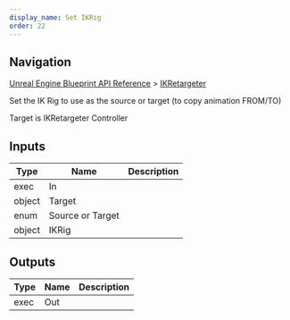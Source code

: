 ```yaml
---
display_name: Set IKRig
order: 22
---
```

## Navigation

[Unreal Engine Blueprint API Reference](https://dev.epicgames.com/documentation/en-us/unreal-engine/BlueprintAPI) > [IKRetargeter](https://dev.epicgames.com/documentation/en-us/unreal-engine/BlueprintAPI/IKRetargeter)

Set the IK Rig to use as the source or target (to copy animation FROM/TO)

Target is IKRetargeter Controller

## Inputs

| Type | Name | Description |
| --- | --- | --- |
| exec | In |  |
| object | Target |  |
| enum | Source or Target |  |
| object | IKRig |  |

## Outputs

| Type | Name | Description |
| --- | --- | --- |
| exec | Out |  |
